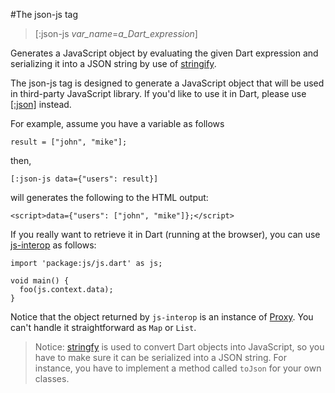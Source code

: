 #The json-js tag

>[:json-js *var_name*=*a_Dart_expression*]

Generates a JavaScript object by evaluating the given Dart expression and serializing it into a JSON string by use of [stringify](http://api.dartlang.org/docs/releases/latest/dart_json.html#stringify).

The json-js tag is designed to generate a JavaScript object that will be used in third-party JavaScript library. If you'd like to use it in Dart, please use [[:json]](json.md) instead.

For example, assume you have a variable as follows

    result = ["john", "mike"];

then,

    [:json-js data={"users": result}]

will generates the following to the HTML output:

    <script>data={"users": ["john", "mike"]};</script>

If you really want to retrieve it in Dart (running at the browser), you can use [js-interop](https://github.com/dart-lang/js-interop) as follows:

    import 'package:js/js.dart' as js;
    
    void main() {
      foo(js.context.data);
    }

Notice that the object returned by `js-interop` is an instance of [Proxy](http://dart-lang.github.io/js-interop/docs/js/Proxy.html). You can't handle it straightforward as `Map` or `List`.

> Notice: [stringfy](http://api.dartlang.org/docs/releases/latest/dart_json.html#stringify) is used to convert Dart objects into JavaScript, so you have to make sure it can be serialized into a JSON string. For instance, you have to implement a method called `toJson` for your own classes.
